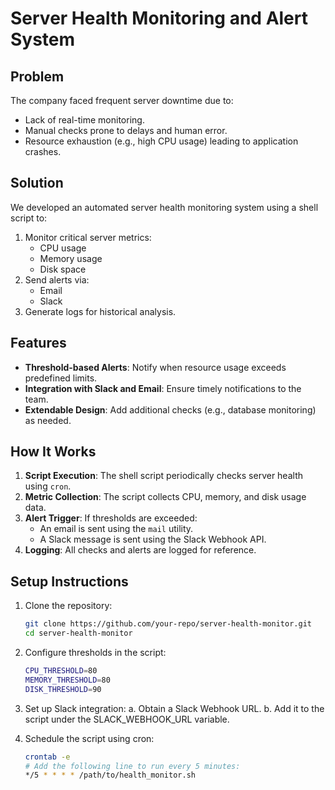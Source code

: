 # Server Health Monitoring and Alert System

## Problem
The company faced frequent server downtime due to:
- Lack of real-time monitoring.
- Manual checks prone to delays and human error.
- Resource exhaustion (e.g., high CPU usage) leading to application crashes.

## Solution
We developed an automated server health monitoring system using a shell script to:
1. Monitor critical server metrics:
   - CPU usage
   - Memory usage
   - Disk space
2. Send alerts via:
   - Email
   - Slack
3. Generate logs for historical analysis.

## Features
- **Threshold-based Alerts**: Notify when resource usage exceeds predefined limits.
- **Integration with Slack and Email**: Ensure timely notifications to the team.
- **Extendable Design**: Add additional checks (e.g., database monitoring) as needed.

## How It Works
1. **Script Execution**: The shell script periodically checks server health using `cron`.
2. **Metric Collection**: The script collects CPU, memory, and disk usage data.
3. **Alert Trigger**: If thresholds are exceeded:
   - An email is sent using the `mail` utility.
   - A Slack message is sent using the Slack Webhook API.
4. **Logging**: All checks and alerts are logged for reference.

## Setup Instructions
1. Clone the repository:
   ```bash
   git clone https://github.com/your-repo/server-health-monitor.git
   cd server-health-monitor
   ```

2. Configure thresholds in the script:
   ```bash
   CPU_THRESHOLD=80
   MEMORY_THRESHOLD=80
   DISK_THRESHOLD=90
   ```

3. Set up Slack integration:
   a. Obtain a Slack Webhook URL.
   b. Add it to the script under the SLACK_WEBHOOK_URL variable.

4. Schedule the script using cron:
   ```bash
   crontab -e
   # Add the following line to run every 5 minutes:
   */5 * * * * /path/to/health_monitor.sh
   ```

